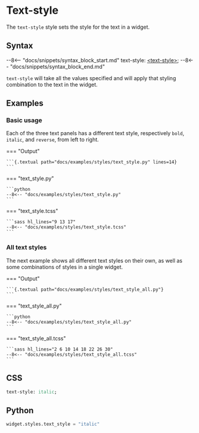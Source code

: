# Text-style

The `text-style` style sets the style for the text in a widget.

## Syntax

--8<-- "docs/snippets/syntax_block_start.md"
text-style: <a href="../../css_types/text_style">&lt;text-style&gt;</a>;
--8<-- "docs/snippets/syntax_block_end.md"

`text-style` will take all the values specified and will apply that styling combination to the text in the widget.

## Examples

### Basic usage

Each of the three text panels has a different text style, respectively `bold`, `italic`, and `reverse`, from left to right.

=== "Output"

    ```{.textual path="docs/examples/styles/text_style.py" lines=14}
    ```

=== "text_style.py"

    ```python
    --8<-- "docs/examples/styles/text_style.py"
    ```

=== "text_style.tcss"

    ```sass hl_lines="9 13 17"
    --8<-- "docs/examples/styles/text_style.tcss"
    ```

### All text styles

The next example shows all different text styles on their own, as well as some combinations of styles in a single widget.

=== "Output"

    ```{.textual path="docs/examples/styles/text_style_all.py"}
    ```

=== "text_style_all.py"

    ```python
    --8<-- "docs/examples/styles/text_style_all.py"
    ```

=== "text_style_all.tcss"

    ```sass hl_lines="2 6 10 14 18 22 26 30"
    --8<-- "docs/examples/styles/text_style_all.tcss"
    ```

## CSS

```sass
text-style: italic;
```

## Python

```python
widget.styles.text_style = "italic"
```
